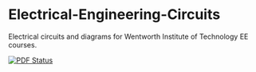 Electrical-Engineering-Circuits
===============================

Electrical circuits and diagrams  for Wentworth Institute of Technology EE courses.

[![PDF Status](https://www.sharelatex.com/github/repos/wodiesan/Electrical-Engineering-Circuits/builds/latest/badge.svg)](https://www.sharelatex.com/github/repos/wodiesan/Electrical-Engineering-Circuits/builds/latest/output.pdf)

